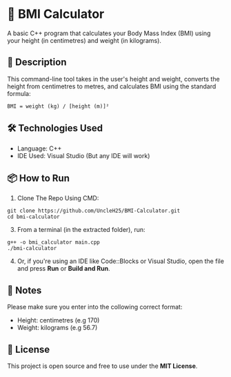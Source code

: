 # 🧮 BMI Calculator
A basic C++ program that calculates your Body Mass Index (BMI) using your height (in centimetres) and weight (in kilograms).

## 📄 Description
This command-line tool takes in the user's height and weight, converts the height from centimetres to metres, and calculates BMI using the standard formula:

    BMI = weight (kg) / [height (m)]²

## 🛠️ Technologies Used
* Language: C++
* IDE Used: Visual Studio (But any IDE will work)

## 📦 How to Run
1. Clone The Repo Using CMD:
```
git clone https://github.com/UncleH25/BMI-Calculator.git
cd bmi-calculator
```

3. From a terminal (in the extracted folder), run:
```
g++ -o bmi_calculator main.cpp
./bmi-calculator
```

4. Or, if you're using an IDE like Code::Blocks or Visual Studio, open the file and press **Run** or **Build and Run**.

## 📌 Notes
Please make sure you enter into the collowing correct format:
* Height: centimetres (e.g 170)
* Weight: kilograms (e.g 56.7)
  
## 📜 License
This project is open source and free to use under the **MIT License**.
